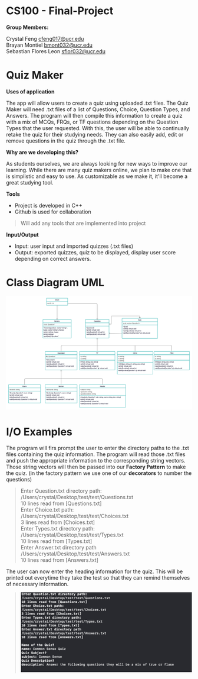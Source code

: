# CS100 - Final-Project

**Group Members:**

Crystal Feng            cfeng017@ucr.edu\
Brayan Montiel          bmont032@ucr.edu\
Sebastian Flores Leon   sflor032@ucr.edu

# Quiz Maker
**Uses of application**

The app will allow users to create a quiz using uploaded .txt files.
The Quiz Maker will need .txt files of a list of Questions, Choice, Question Types, and Answers.
The program will then compile this information to create a quiz with a mix of MCQs, FRQs, or TF questions depending on the Question Types that the user requested. With this, the user will be able to continually retake the quiz for their studying needs. They can also easily add, edit or remove questions in the quiz through the .txt file.

**Why are we developing this?**

As students ourselves, we are always looking for new ways to improve our learning. While there are many quiz makers online, we plan to make one that is simplistic and easy to use. As customizable as we make it, it'll become a great studying tool.

**Tools**

* Project is developed in C++ 
* Github is used for collaboration
> Will add any tools that are implemented into project

**Input/Output**
* Input: user input and imported quizzes (.txt files)
* Output: exported quizzes, quiz to be displayed, display user score depending on correct answers.



# Class Diagram UML

![alt tag](https://github.com/crystlfng/cs100-final-project/blob/master/CS100%20Final%20Project2.png)
# I/O Examples 
The program will firs prompt the user to enter the directory paths to the .txt files containing the quiz information.
The program will read those .txt files and push the appropriate information to the corresponding string vectors.
Those string vectors will then be passed into our **Factory Pattern** to make the quiz. (in the factory pattern we use one of our **decorators** to number the questions)
>Enter Question.txt directory path: \
>/Users/crystal/Desktop/test/test/Questions.txt\
>10 lines read from [Questions.txt]\
>Enter Choice.txt path: \
>/Users/crystal/Desktop/test/test/Choices.txt\
>3 lines read from [Choices.txt]\
>Enter Types.txt directory path:\
>/Users/crystal/Desktop/test/test/Types.txt\
>10 lines read from [Types.txt]\
>Enter Answer.txt directory path\
>/Users/crystal/Desktop/test/test/Answers.txt\
>10 lines read from [Answers.txt]


The user can now enter the heading information for the quiz. This will be printed out everytime they take the test so that they can remind themselves of necessary information.
>![alt tag](https://github.com/crystlfng/cs100-final-project/blob/master/io2.png)



